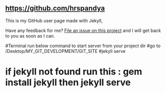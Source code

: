 ## https://github.com/hrspandya

This is my GitHub user page made with Jekyll, 

Have any feedback for me? [File an issue on this
project](https://github.com/hrspandya/hrspandya.github.io/issues) and I will get back to
you as soon as I can.


#Terminal run below command to start server from your project dir
#go to /Desktop/MY_GIT_DEVELOPMENT/GIT_SITE
#jekyll serve
# if jekyll not found run this :  gem install jekyll  then  jekyll serve